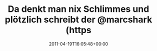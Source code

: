 ---
retweeted: false
source: <a href="http://mobileways.de/gravity" rel="nofollow">Gravity</a>
entities:
  hashtags: []
  symbols: []
  user_mentions:
  - name: Marc Böttler
    screen_name: marcshark
    indices:
    - '54'
    - '64'
    id_str: '15440623'
    id: '15440623'
  urls: []
display_text_range:
- '0'
- '68'
favorite_count: '1'
id_str: '60373542830747648'
truncated: false
retweet_count: '0'
id: '60373542830747648'
created_at: Tue Apr 19 16:05:48 +0000 2011
favorited: false
full_text: Da denkt man nix Schlimmes und plötzlich schreibt der [@marcshark](https://twitter.com/marcshark)
  :-)
lang: de
tags:
- pesos/twitter
date: '2011-04-19T16:05:48+00:00'
src: https://twitter.com/bascht/status/60373542830747648
original_url: https://twitter.com/bascht/status/60373542830747648
type: twitter_tweet
text: Da denkt man nix Schlimmes und plötzlich schreibt der [@marcshark](https://twitter.com/marcshark)
  :-)
title: Da denkt man nix Schlimmes und plötzlich schreibt der @marcshark (https

---